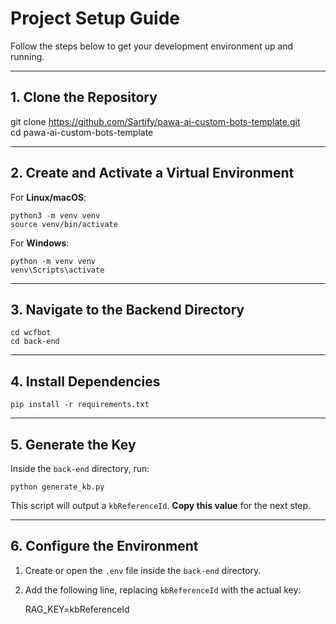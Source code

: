 #  Project Setup Guide

Follow the steps below to get your development environment up and running.

---

## 1. Clone the Repository

git clone https://github.com/Sartify/pawa-ai-custom-bots-template.git  
cd pawa-ai-custom-bots-template

---

## 2. Create and Activate a Virtual Environment

For **Linux/macOS**:

    python3 -m venv venv
    source venv/bin/activate

For **Windows**:

    python -m venv venv
    venv\Scripts\activate

---

## 3. Navigate to the Backend Directory

    cd wcfbot
    cd back-end

---

## 4. Install Dependencies

    pip install -r requirements.txt

---

## 5. Generate the Key

Inside the `back-end` directory, run:

    python generate_kb.py

This script will output a `kbReferenceId`. **Copy this value** for the next step.

---

## 6. Configure the Environment

1. Create or open the `.env` file inside the `back-end` directory.
2. Add the following line, replacing `kbReferenceId` with the actual key:

    RAG_KEY=kbReferenceId
